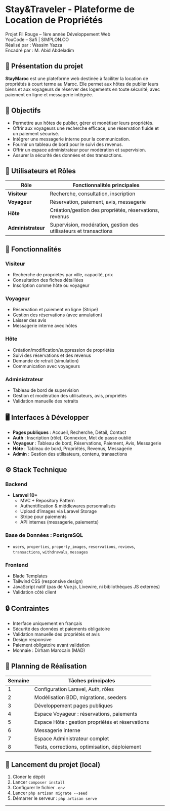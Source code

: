 # Stay&Traveler - Plateforme de Location de Propriétés

Projet Fil Rouge – 1ère année Développement Web  
YouCode – Safi | SIMPLON.CO  
Réalisé par : Wassim Yazza  
Encadré par : M. Abid Abdeladim

## 📝 Présentation du projet

**StayMaroc** est une plateforme web destinée à faciliter la location de propriétés à court terme au Maroc. Elle permet aux hôtes de publier leurs biens et aux voyageurs de réserver des logements en toute sécurité, avec paiement en ligne et messagerie intégrée.

## 🎯 Objectifs

- Permettre aux hôtes de publier, gérer et monétiser leurs propriétés.
- Offrir aux voyageurs une recherche efficace, une réservation fluide et un paiement sécurisé.
- Intégrer une messagerie interne pour la communication.
- Fournir un tableau de bord pour le suivi des revenus.
- Offrir un espace administrateur pour modération et supervision.
- Assurer la sécurité des données et des transactions.

## 👥 Utilisateurs et Rôles

| Rôle           | Fonctionnalités principales |
|----------------|-----------------------------|
| **Visiteur**   | Recherche, consultation, inscription |
| **Voyageur**   | Réservation, paiement, avis, messagerie |
| **Hôte**       | Création/gestion des propriétés, réservations, revenus |
| **Administrateur** | Supervision, modération, gestion des utilisateurs et transactions |

## 🔧 Fonctionnalités

### Visiteur
- Recherche de propriétés par ville, capacité, prix
- Consultation des fiches détaillées
- Inscription comme hôte ou voyageur

### Voyageur
- Réservation et paiement en ligne (Stripe)
- Gestion des réservations (avec annulation)
- Laisser des avis
- Messagerie interne avec hôtes

### Hôte
- Création/modification/suppression de propriétés
- Suivi des réservations et des revenus
- Demande de retrait (simulation)
- Communication avec voyageurs

### Administrateur
- Tableau de bord de supervision
- Gestion et modération des utilisateurs, avis, propriétés
- Validation manuelle des retraits

## 🖥️ Interfaces à Développer

- **Pages publiques** : Accueil, Recherche, Détail, Contact
- **Auth** : Inscription (rôle), Connexion, Mot de passe oublié
- **Voyageur** : Tableau de bord, Réservations, Paiement, Avis, Messagerie
- **Hôte** : Tableau de bord, Propriétés, Revenus, Messagerie
- **Admin** : Gestion des utilisateurs, contenu, transactions

## ⚙️ Stack Technique

### Backend

- **Laravel 10+**
  - MVC + Repository Pattern
  - Authentification & middlewares personnalisés
  - Upload d’images via Laravel Storage
  - Stripe pour paiements
  - API internes (messagerie, paiements)

### Base de Données : PostgreSQL

- `users`, `properties`, `property_images`, `reservations`, `reviews`, `transactions`, `withdrawals`, `messages`

### Frontend

- Blade Templates
- Tailwind CSS (responsive design)
- JavaScript natif (pas de Vue.js, Livewire, ni bibliothèques JS externes)
- Validation côté client

## 🔒 Contraintes

- Interface uniquement en français
- Sécurité des données et paiements obligatoire
- Validation manuelle des propriétés et avis
- Design responsive
- Paiement obligatoire avant validation
- Monnaie : Dirham Marocain (MAD)

## 📆 Planning de Réalisation

| Semaine | Tâches principales |
|---------|--------------------|
| 1       | Configuration Laravel, Auth, rôles |
| 2       | Modélisation BDD, migrations, seeders |
| 3       | Développement pages publiques |
| 4       | Espace Voyageur : réservations, paiements |
| 5       | Espace Hôte : gestion propriétés et réservations |
| 6       | Messagerie interne |
| 7       | Espace Administrateur complet |
| 8       | Tests, corrections, optimisation, déploiement |

## 🚀 Lancement du projet (local)

1. Cloner le dépôt
2. Lancer `composer install`
3. Configurer le fichier `.env`
4. Lancer `php artisan migrate --seed`
5. Démarrer le serveur : `php artisan serve`

---

